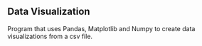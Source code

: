## Data Visualization
Program that uses Pandas, Matplotlib and Numpy to create data visualizations from a csv file.
